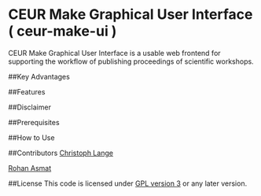 # CEUR Make Graphical User Interface ( ceur-make-ui )
CEUR Make Graphical User Interface is a usable web frontend for supporting the workflow of publishing proceedings of 
scientific workshops.

##Key Advantages

##Features

##Disclaimer

##Prerequisites

##How to Use

##Contributors
[Christoph Lange](https://langec.wordpress.com/)

[Rohan Asmat](https://www.linkedin.com/in/rohanasmat?trk=nav_responsive_tab_profile)

##License
This code is licensed under [GPL version 3](https://github.com/ceurws/ceur-make-ui/blob/master/LICENSE) or any later version.

